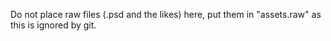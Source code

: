 Do not place raw files (.psd and the likes) here, put them in
"assets.raw" as this is ignored by git.